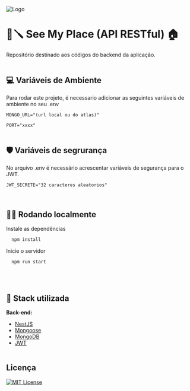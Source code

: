 ![Logo]()


# 🔧🪛 See My Place (API RESTful) 🏠

Repositório destinado aos códigos do backend da aplicação.
<br><br>

## 💻 Variáveis de Ambiente
Para rodar este projeto, é necessario adicionar as seguintes variáveis de ambiente no seu .env

`MONGO_URL="(url local ou do atlas)"`

`PORT="xxxx"`
<br><br>

## 🛡️ Variáveis de segrurança
No arquivo .env é necessário acrescentar variáveis de segurança para o JWT.

`JWT_SECRETE="32 caracteres aleatorios"`

<br>

## 🚥🚥 Rodando localmente
Instale as dependências

```bash
  npm install
```

Inicie o servidor

```bash
  npm run start
```
<br><br>

## 📝 Stack utilizada

**Back-end:**
- [NestJS](https://nestjs.com/)
- [Mongoose](https://mongoosejs.com/)
- [MongoDB](https://www.mongodb.com/)
- [JWT](https://jwt.io/)
<br><br>

## Licença

[![MIT License](https://img.shields.io/badge/License-MIT-green.svg)](https://choosealicense.com/licenses/mit/)
